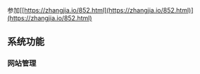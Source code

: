 参加[[https://zhangjia.io/852.html](https://zhangjia.io/852.html)](https://zhangjia.io/852.html)
## 系统功能
### 网站管理



<!--stackedit_data:
eyJoaXN0b3J5IjpbMTIwNTM5MTYyNF19
-->